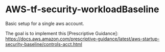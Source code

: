 # AWS-tf-security-workloadBaseline

Basic setup for a single aws account.

The goal is to implement this [Prescriptive Guidance]: <https://docs.aws.amazon.com/prescriptive-guidance/latest/aws-startup-security-baseline/controls-acct.html>
